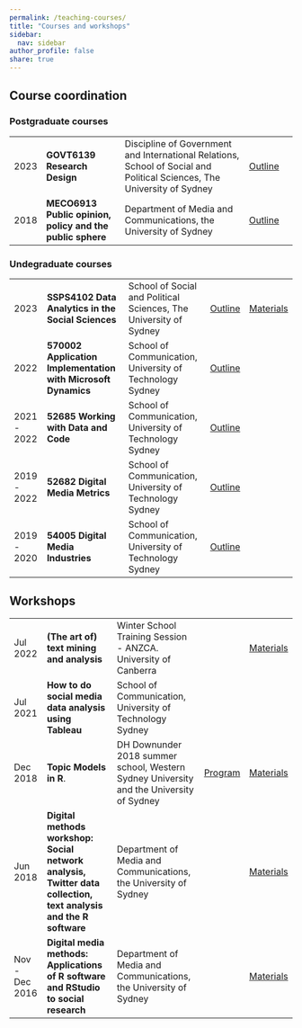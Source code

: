```yaml
---
permalink: /teaching-courses/
title: "Courses and workshops"
sidebar:
  nav: sidebar
author_profile: false
share: true
---
```


## Course coordination

### Postgraduate courses

|      |      |      |      |      |
|---|---|---|---|---|
| 2023  | **GOVT6139 Research Design**  | Discipline of Government and International Relations, School of Social and Political Sciences, The University of Sydney  | [Outline](https://www.sydney.edu.au/units/GOVT6139)  |   |
 | 2018 | **MECO6913 Public opinion, policy and the public sphere** | Department of Media and Communications, the University of Sydney | [Outline](https://www.sydney.edu.au/units/MECO6913)
  
### Undegraduate courses

|      |      |      |      |      |
|---|---|---|---|---|
| 2023 | **SSPS4102 Data Analytics in the Social Sciences** | School of Social and Political Sciences, The University of Sydney | [Outline](https://www.sydney.edu.au/units/SSPS4102) | [Materials](https://fraba.github.io/SSPS4102/)
| 2022 | **570002 Application Implementation with Microsoft Dynamics** |  School of Communication, University of Technology Sydney |  [Outline](https://handbook.uts.edu.au/subjects/details/570002) | |
| 2021 - 2022 | **52685 Working with Data and Code** | School of Communication, University of Technology Sydney |  [Outline](https://handbook.uts.edu.au/subjects/52685)| |
| 2019 - 2022 | **52682 Digital Media Metrics** | School of Communication, University of Technology Sydney |  [Outline](https://handbook.uts.edu.au/subjects/52682)| |
| 2019 - 2020 | **54005 Digital Media Industries** | School of Communication, University of Technology Sydney |  [Outline](https://handbook.uts.edu.au/subjects/54005) | |
  
## Workshops

|      |      |      |      |      |
|---|---|---|---|---|
| Jul 2022 | **(The art of) text mining and analysis** | Winter School Training Session - ANZCA. University of Canberra | | [Materials](https://fraba.github.io/2022-ANZCA-workshop-The-art-of-text-analysis/)|
|  Jul 2021 | **How to do social media data analysis using Tableau** | School of Communication, University of Technology Sydney | | |
| Dec 2018 | **Topic Models in R**. | DH Downunder 2018 summer school, Western Sydney University and the University of Sydney |[Program](https://www.westernsydney.edu.au/dhrg/digital_humanities/dh_downunder/past_events/dh_downunder_2018) |  [Materials](https://digital-methods-sydney.github.io/ws-201812/) |
| Jun 2018 | **Digital methods workshop: Social network analysis, Twitter data collection, text analysis and the R software** | Department of Media and Communications, the University of Sydney | | [Materials](https://digital-methods-sydney.github.io/ws-201806/)|
| Nov - Dec 2016 | **Digital media methods: Applications of R software and RStudio to social research** | Department of Media and Communications, the University of Sydney | | [Materials](https://fraba.github.io/digital_media_methods_sydney/)
